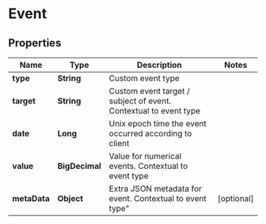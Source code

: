 # Event

## Properties
Name | Type | Description | Notes
------------ | ------------- | ------------- | -------------
**type** | **String** | Custom event type | 
**target** | **String** | Custom event target / subject of event. Contextual to event type | 
**date** | **Long** | Unix epoch time the event occurred according to client | 
**value** | **BigDecimal** | Value for numerical events. Contextual to event type |  
**metaData** | **Object** | Extra JSON metadata for event. Contextual to event type" |  [optional]
